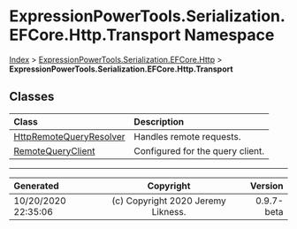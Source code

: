 ﻿# ExpressionPowerTools.Serialization.EFCore.Http.Transport Namespace

[Index](../index.md) > [ExpressionPowerTools.Serialization.EFCore.Http](ExpressionPowerTools.Serialization.EFCore.Http.a.md) > **ExpressionPowerTools.Serialization.EFCore.Http.Transport**

## Classes

| Class | Description |
| :-- | :-- |
| [HttpRemoteQueryResolver](ExpressionPowerTools.Serialization.EFCore.Http.Transport.HttpRemoteQueryResolver.cs.md) | Handles remote requests. |
| [RemoteQueryClient](ExpressionPowerTools.Serialization.EFCore.Http.Transport.RemoteQueryClient.cs.md) | Configured for the query client. |


---

| Generated | Copyright | Version |
| :-- | :-: | --: |
| 10/20/2020 22:35:06 | (c) Copyright 2020 Jeremy Likness. | 0.9.7-beta |
